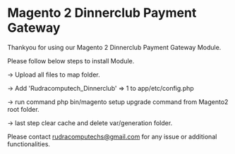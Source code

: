 # Magento 2 Dinnerclub Payment Gateway

Thankyou for using our Magento 2 Dinnerclub Payment Gateway Module.

Please follow below steps to install Module.

-> Upload all files to map folder.

-> Add  'Rudracomputech_Dinnerclub' => 1 to app/etc/config.php

-> run command php bin/magento setup upgrade command from  Magento2 root folder.

-> last step clear cache and delete var/generation folder.

Please contact rudracomputechs@gmail.com for any issue or additional functionalities.
